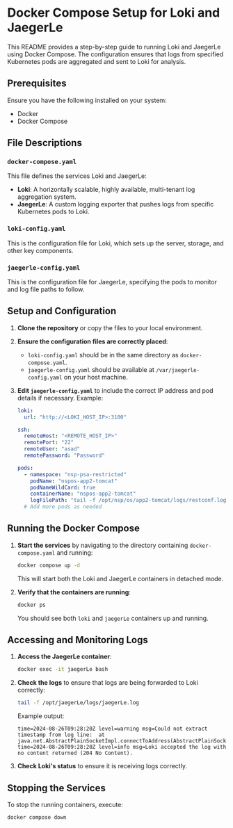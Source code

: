 # Docker Compose Setup for Loki and JaegerLe

This README provides a step-by-step guide to running Loki and JaegerLe using Docker Compose. The configuration ensures that logs from specified Kubernetes pods are aggregated and sent to Loki for analysis.

## Prerequisites

Ensure you have the following installed on your system:
- Docker
- Docker Compose

## File Descriptions

### `docker-compose.yaml`
This file defines the services Loki and JaegerLe:

- **Loki**: A horizontally scalable, highly available, multi-tenant log aggregation system.
- **JaegerLe**: A custom logging exporter that pushes logs from specific Kubernetes pods to Loki.

### `loki-config.yaml`
This is the configuration file for Loki, which sets up the server, storage, and other key components.

### `jaegerle-config.yaml`
This is the configuration file for JaegerLe, specifying the pods to monitor and log file paths to follow.

## Setup and Configuration

1. **Clone the repository** or copy the files to your local environment.

2. **Ensure the configuration files are correctly placed**:
    - `loki-config.yaml` should be in the same directory as `docker-compose.yaml`.
    - `jaegerle-config.yaml` should be available at `/var/jaegerle-config.yaml` on your host machine.

3. **Edit `jaegerle-config.yaml`** to include the correct IP address and pod details if necessary. Example:
    ```yaml
    loki:
      url: "http://<LOKI_HOST_IP>:3100"

    ssh:
      remoteHost: "<REMOTE_HOST_IP>"
      remotePort: "22"
      remoteUser: "asad"
      remotePassword: "Password"

    pods:
      - namespace: "nsp-psa-restricted"
        podName: "nspos-app2-tomcat"
        podNameWildCard: true
        containerName: "nspos-app2-tomcat"
        logFilePath: "tail -f /opt/nsp/os/app2-tomcat/logs/restconf.log"
      # Add more pods as needed
    ```

## Running the Docker Compose

1. **Start the services** by navigating to the directory containing `docker-compose.yaml` and running:
    ```bash
    docker compose up -d
    ```
    This will start both the Loki and JaegerLe containers in detached mode.

2. **Verify that the containers are running**:
    ```bash
    docker ps
    ```
    You should see both `loki` and `jaegerLe` containers up and running.

## Accessing and Monitoring Logs

1. **Access the JaegerLe container**:
    ```bash
    docker exec -it jaegerLe bash
    ```

2. **Check the logs** to ensure that logs are being forwarded to Loki correctly:
    ```bash
    tail -f /opt/jaegerLe/logs/jaegerLe.log
    ```

    Example output:
    ```text
    time=2024-08-26T09:28:20Z level=warning msg=Could not extract timestamp from log line:  at java.net.AbstractPlainSocketImpl.connectToAddress(AbstractPlainSocketImpl.java:206)
    time=2024-08-26T09:28:20Z level=info msg=Loki accepted the log with no content returned (204 No Content).
    ```

3. **Check Loki's status** to ensure it is receiving logs correctly.

## Stopping the Services

To stop the running containers, execute:
```bash
docker compose down
